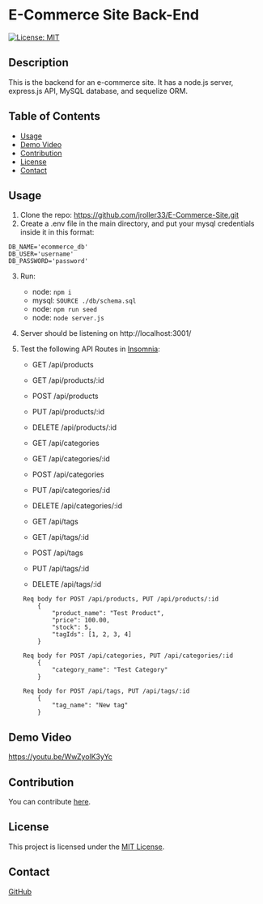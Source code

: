 # E-Commerce Site Back-End
[![License: MIT](https://img.shields.io/badge/License-MIT-blue.svg)](https://opensource.org/licenses/MIT)
## Description
This is the backend for an e-commerce site. It has a node.js server, express.js API, MySQL database, and sequelize ORM. 
## Table of Contents
- [Usage](#usage)
- [Demo Video](#demo-video)
- [Contribution](#contribution)
- [License](#license)
- [Contact](#contact)


## Usage
1. Clone the repo: https://github.com/jroller33/E-Commerce-Site.git
2. Create a .env file in the main directory, and put your mysql credentials inside it in this format:
```
DB_NAME='ecommerce_db'
DB_USER='username'
DB_PASSWORD='password'

```
3. Run:
    - node: `npm i`   
    - mysql: `SOURCE ./db/schema.sql`   
    - node: `npm run seed`   
    - node: `node server.js`
4. Server should be listening on http://localhost:3001/
5. Test the following API Routes in [Insomnia](https://insomnia.rest/):
    
    - GET /api/products
    - GET /api/products/:id
    - POST /api/products
    - PUT /api/products/:id
    - DELETE /api/products/:id

    - GET /api/categories
    - GET /api/categories/:id
    - POST /api/categories
    - PUT /api/categories/:id
    - DELETE /api/categories/:id

    - GET /api/tags
    - GET /api/tags/:id
    - POST /api/tags
    - PUT /api/tags/:id
    - DELETE /api/tags/:id
```
    Req body for POST /api/products, PUT /api/products/:id 
        {
            "product_name": "Test Product",
            "price": 100.00,
            "stock": 5,
            "tagIds": [1, 2, 3, 4]
        }

    Req body for POST /api/categories, PUT /api/categories/:id 
        {
            "category_name": "Test Category"
        }

    Req body for POST /api/tags, PUT /api/tags/:id
        {
            "tag_name": "New tag"
        }
```
## Demo Video
https://youtu.be/WwZyolK3yYc

## Contribution
You can contribute [here](https://github.com/jroller33/E-Commerce-Site).


## License
This project is licensed under the [MIT License](https://www.mit.edu/~amini/LICENSE.md).

## Contact
[GitHub](https://github.com/jroller33)

